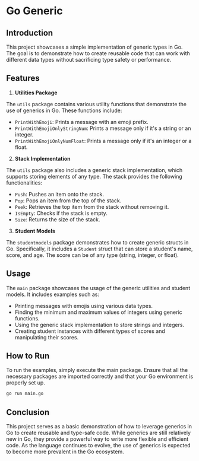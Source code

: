 # Go Generic

## Introduction

This project showcases a simple implementation of generic types in Go. The goal is to demonstrate how to create reusable code that can work with different data types without sacrificing type safety or performance.

## Features

1. **Utilities Package**

The `utils` package contains various utility functions that demonstrate the use of generics in Go. These functions include:

- `PrintWithEmoji`: Prints a message with an emoji prefix.
- `PrintWithEmojiOnlyStringNum`: Prints a message only if it's a string or an integer.
- `PrintWithEmojiOnlyNumFloat`: Prints a message only if it's an integer or a float.

2. **Stack Implementation**

The `utils` package also includes a generic stack implementation, which supports storing elements of any type. The stack provides the following functionalities:

- `Push`: Pushes an item onto the stack.
- `Pop`: Pops an item from the top of the stack.
- `Peek`: Retrieves the top item from the stack without removing it.
- `IsEmpty`: Checks if the stack is empty.
- `Size`: Returns the size of the stack.

3. **Student Models**

The `studentmodels` package demonstrates how to create generic structs in Go. Specifically, it includes a `Student` struct that can store a student's name, score, and age. The score can be of any type (string, integer, or float).

## Usage

The `main` package showcases the usage of the generic utilities and student models. It includes examples such as:

- Printing messages with emojis using various data types.
- Finding the minimum and maximum values of integers using generic functions.
- Using the generic stack implementation to store strings and integers.
- Creating student instances with different types of scores and manipulating their scores.

## How to Run

To run the examples, simply execute the main package. Ensure that all the necessary packages are imported correctly and that your Go environment is properly set up.

```bash
go run main.go
```

## Conclusion

This project serves as a basic demonstration of how to leverage generics in Go to create reusable and type-safe code. While generics are still relatively new in Go, they provide a powerful way to write more flexible and efficient code. As the language continues to evolve, the use of generics is expected to become more prevalent in the Go ecosystem.

```

```
